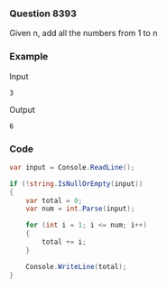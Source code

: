 ### Question 8393
Given n, add all the numbers from 1 to n

### Example
Input
```
3
```
Output
```
6
```


### Code
```c#
var input = Console.ReadLine();

if (!string.IsNullOrEmpty(input))
{
    var total = 0;
    var num = int.Parse(input); 

    for (int i = 1; i <= num; i++)
    {
        total += i;
    }

    Console.WriteLine(total);
}
```
